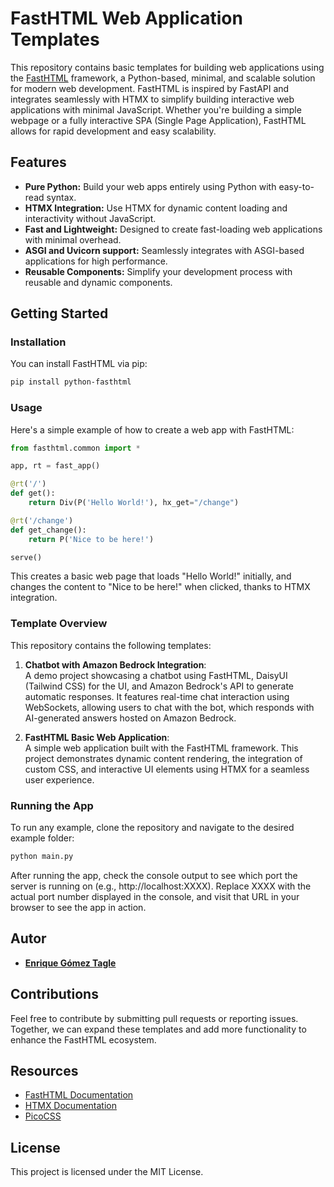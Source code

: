 
# FastHTML Web Application Templates

This repository contains basic templates for building web applications using the [FastHTML](https://fasthtml.vercel.app) framework, a Python-based, minimal, and scalable solution for modern web development. FastHTML is inspired by FastAPI and integrates seamlessly with HTMX to simplify building interactive web applications with minimal JavaScript. Whether you're building a simple webpage or a fully interactive SPA (Single Page Application), FastHTML allows for rapid development and easy scalability.

## Features

- **Pure Python:** Build your web apps entirely using Python with easy-to-read syntax.
- **HTMX Integration:** Use HTMX for dynamic content loading and interactivity without JavaScript.
- **Fast and Lightweight:** Designed to create fast-loading web applications with minimal overhead.
- **ASGI and Uvicorn support:** Seamlessly integrates with ASGI-based applications for high performance.
- **Reusable Components:** Simplify your development process with reusable and dynamic components.
  
## Getting Started

### Installation

You can install FastHTML via pip:

```bash
pip install python-fasthtml
```

### Usage

Here's a simple example of how to create a web app with FastHTML:

```python
from fasthtml.common import *

app, rt = fast_app()

@rt('/')
def get():
    return Div(P('Hello World!'), hx_get="/change")

@rt('/change')
def get_change():
    return P('Nice to be here!')

serve()
```

This creates a basic web page that loads "Hello World!" initially, and changes the content to "Nice to be here!" when clicked, thanks to HTMX integration.

### Template Overview

This repository contains the following templates:

1. **Chatbot with Amazon Bedrock Integration**:  
   A demo project showcasing a chatbot using FastHTML, DaisyUI (Tailwind CSS) for the UI, and Amazon Bedrock's API to generate automatic responses. It features real-time chat interaction using WebSockets, allowing users to chat with the bot, which responds with AI-generated answers hosted on Amazon Bedrock.

2. **FastHTML Basic Web Application**:  
   A simple web application built with the FastHTML framework. This project demonstrates dynamic content rendering, the integration of custom CSS, and interactive UI elements using HTMX for a seamless user experience.


### Running the App

To run any example, clone the repository and navigate to the desired example folder:

```bash
python main.py
```
After running the app, check the console output to see which port the server is running on (e.g., http://localhost:XXXX). Replace XXXX with the actual port number displayed in the console, and visit that URL in your browser to see the app in action.

## Autor
- [**Enrique Gómez Tagle**](https://github.com/enriquegomeztagle)


## Contributions

Feel free to contribute by submitting pull requests or reporting issues. Together, we can expand these templates and add more functionality to enhance the FastHTML ecosystem.

## Resources

- [FastHTML Documentation](https://fasthtml.vercel.app)
- [HTMX Documentation](https://htmx.org/)
- [PicoCSS](https://picocss.com)

## License

This project is licensed under the MIT License.

